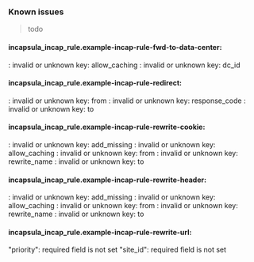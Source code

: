 ### Known issues
> todo

#### incapsula_incap_rule.example-incap-rule-fwd-to-data-center:
 : invalid or unknown key: allow_caching
 : invalid or unknown key: dc_id

#### incapsula_incap_rule.example-incap-rule-redirect:
 : invalid or unknown key: from
 : invalid or unknown key: response_code
 : invalid or unknown key: to

#### incapsula_incap_rule.example-incap-rule-rewrite-cookie:
 : invalid or unknown key: add_missing
 : invalid or unknown key: allow_caching
 : invalid or unknown key: from
 : invalid or unknown key: rewrite_name
 : invalid or unknown key: to

#### incapsula_incap_rule.example-incap-rule-rewrite-header:
 : invalid or unknown key: add_missing
 : invalid or unknown key: allow_caching
 : invalid or unknown key: from
 : invalid or unknown key: rewrite_name
 : invalid or unknown key: to

#### incapsula_incap_rule.example-incap-rule-rewrite-url:
 "priority": required field is not set
 "site_id": required field is not set
